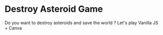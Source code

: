 # Destroy Asteroid Game

Do you want to destroy asteroids and save the world ? 
Let's play 
Vanilla JS + Canva 
